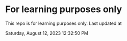 # For learning purposes only
This repo is for learning purposes only.
Last updated at

Saturday, August 12, 2023 12:32:50 PM

